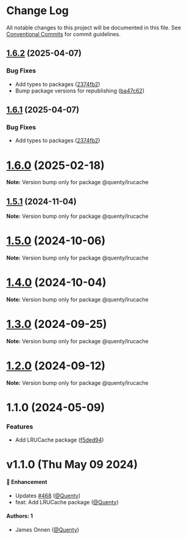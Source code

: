 # Change Log

All notable changes to this project will be documented in this file.
See [Conventional Commits](https://conventionalcommits.org) for commit guidelines.

## [1.6.2](https://github.com/Quenty/NevermoreEngine/compare/@quenty/lrucache@1.6.0...@quenty/lrucache@1.6.2) (2025-04-07)


### Bug Fixes

* Add types to packages ([2374fb2](https://github.com/Quenty/NevermoreEngine/commit/2374fb2b043cfbe0e9b507b3316eec46a4e353a0))
* Bump package versions for republishing ([ba47c62](https://github.com/Quenty/NevermoreEngine/commit/ba47c62e32170bf74377b0c658c60b84306dc294))





## [1.6.1](https://github.com/Quenty/NevermoreEngine/compare/@quenty/lrucache@1.6.0...@quenty/lrucache@1.6.1) (2025-04-07)


### Bug Fixes

* Add types to packages ([2374fb2](https://github.com/Quenty/NevermoreEngine/commit/2374fb2b043cfbe0e9b507b3316eec46a4e353a0))





# [1.6.0](https://github.com/Quenty/NevermoreEngine/compare/@quenty/lrucache@1.5.1...@quenty/lrucache@1.6.0) (2025-02-18)

**Note:** Version bump only for package @quenty/lrucache





## [1.5.1](https://github.com/Quenty/NevermoreEngine/compare/@quenty/lrucache@1.5.0...@quenty/lrucache@1.5.1) (2024-11-04)

**Note:** Version bump only for package @quenty/lrucache





# [1.5.0](https://github.com/Quenty/NevermoreEngine/compare/@quenty/lrucache@1.4.0...@quenty/lrucache@1.5.0) (2024-10-06)

**Note:** Version bump only for package @quenty/lrucache





# [1.4.0](https://github.com/Quenty/NevermoreEngine/compare/@quenty/lrucache@1.3.0...@quenty/lrucache@1.4.0) (2024-10-04)

**Note:** Version bump only for package @quenty/lrucache





# [1.3.0](https://github.com/Quenty/NevermoreEngine/compare/@quenty/lrucache@1.2.0...@quenty/lrucache@1.3.0) (2024-09-25)

**Note:** Version bump only for package @quenty/lrucache





# [1.2.0](https://github.com/Quenty/NevermoreEngine/compare/@quenty/lrucache@1.1.0...@quenty/lrucache@1.2.0) (2024-09-12)

**Note:** Version bump only for package @quenty/lrucache





# 1.1.0 (2024-05-09)


### Features

* Add LRUCache package ([f5ded94](https://github.com/Quenty/NevermoreEngine/commit/f5ded9480dc991105dfdb3c36d9152329a18882a))





# v1.1.0 (Thu May 09 2024)

#### 🚀 Enhancement

- Updates [#468](https://github.com/Quenty/NevermoreEngine/pull/468) ([@Quenty](https://github.com/Quenty))
- feat: Add LRUCache package ([@Quenty](https://github.com/Quenty))

#### Authors: 1

- James Onnen ([@Quenty](https://github.com/Quenty))
